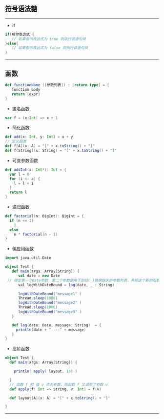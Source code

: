 
## [符号语法糖][1]
---

- if
```scala
if(布尔表达式){
   // 如果布尔表达式为 true 则执行该语句块
}else{
   // 如果布尔表达式为 false 则执行该语句块
}

```
---
## 函数
```scala
def functionName ([参数列表]) : [return type] = {
   function body
   return [expr]
}
```
- 匿名函数
```scala
var f = (x:Int) => x + 1
```
- 简化函数
```scala
def add(x: Int, y: Int) = x + y
// 定义超类
def f[A](x: A) = "[" + x.toString() + "]"
def f[String](x: String) = "[" + x.toString() + "]"
```
- 可变参数函数
```scala
def addInt(a: Int*): Int = {
  var l = 0
  for (i <- a) {
    l = l + i
  }
  return l
}
```
- 递归函数
```scala
def factorial(n: BigInt): BigInt = {
  if (n <= 1)
    1
  else
    n * factorial(n - 1)
}
```

- 偏应用函数
```scala
import java.util.Date

object Test {
   def main(args: Array[String]) {
      val date = new Date
 // 绑定第一个date参数，第二个参数使用下划线(_)替换缺失的参数列表，并把这个新的函数值的索引的赋给变量
      val logWithDateBound = log(date, _ : String)

      logWithDateBound("message1" )
      Thread.sleep(1000)
      logWithDateBound("message2" )
      Thread.sleep(1000)
      logWithDateBound("message3" )
   }

   def log(date: Date, message: String)  = {
     println(date + "----" + message)
   }
}
```
- 高阶函数
```scala
object Test {
  def main(args: Array[String]) {

    println( apply( layout, 10) )

  }
  // 函数 f 和 值 v 作为参数，而函数 f 又调用了参数 v
  def apply(f: Int => String, v: Int) = f(v)

  def layout[A](x: A) = "[" + x.toString() + "]"

}
```


---
[1]: http://blog.csdn.net/bobozhengsir/article/details/13023023
